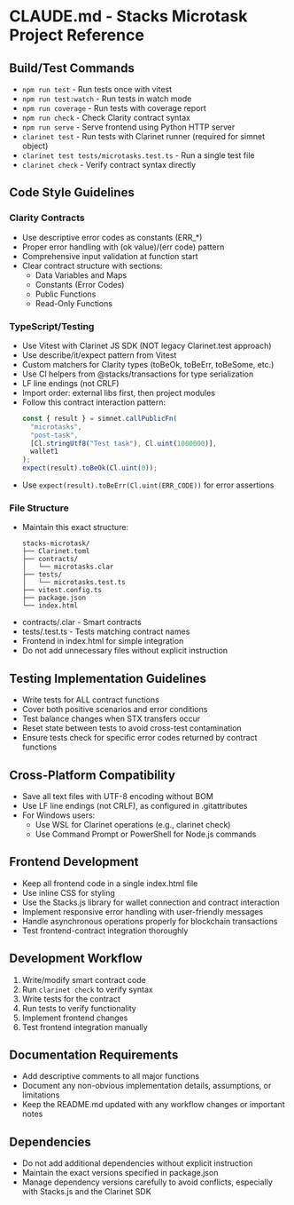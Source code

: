 # CLAUDE.md - Stacks Microtask Project Reference

## Build/Test Commands

- `npm run test` - Run tests once with vitest
- `npm run test:watch` - Run tests in watch mode
- `npm run coverage` - Run tests with coverage report
- `npm run check` - Check Clarity contract syntax
- `npm run serve` - Serve frontend using Python HTTP server
- `clarinet test` - Run tests with Clarinet runner (required for simnet object)
- `clarinet test tests/microtasks.test.ts` - Run a single test file
- `clarinet check` - Verify contract syntax directly

## Code Style Guidelines

### Clarity Contracts

- Use descriptive error codes as constants (ERR_*)
- Proper error handling with (ok value)/(err code) pattern
- Comprehensive input validation at function start
- Clear contract structure with sections:
  - Data Variables and Maps
  - Constants (Error Codes)
  - Public Functions
  - Read-Only Functions

### TypeScript/Testing

- Use Vitest with Clarinet JS SDK (NOT legacy Clarinet.test approach)
- Use describe/it/expect pattern from Vitest
- Custom matchers for Clarity types (toBeOk, toBeErr, toBeSome, etc.)
- Use Cl helpers from @stacks/transactions for type serialization
- LF line endings (not CRLF)
- Import order: external libs first, then project modules
- Follow this contract interaction pattern:
  ```typescript
  const { result } = simnet.callPublicFn(
    "microtasks",
    "post-task",
    [Cl.stringUtf8("Test task"), Cl.uint(1000000)],
    wallet1
  );
  expect(result).toBeOk(Cl.uint(0));
  ```
- Use `expect(result).toBeErr(Cl.uint(ERR_CODE))` for error assertions

### File Structure

- Maintain this exact structure:
  ```
  stacks-microtask/
  ├── Clarinet.toml
  ├── contracts/
  │   └── microtasks.clar
  ├── tests/
  │   └── microtasks.test.ts
  ├── vitest.config.ts
  ├── package.json
  └── index.html
  ```
- contracts/<name>.clar - Smart contracts
- tests/<name>.test.ts - Tests matching contract names
- Frontend in index.html for simple integration
- Do not add unnecessary files without explicit instruction

## Testing Implementation Guidelines

- Write tests for ALL contract functions
- Cover both positive scenarios and error conditions
- Test balance changes when STX transfers occur
- Reset state between tests to avoid cross-test contamination
- Ensure tests check for specific error codes returned by contract functions

## Cross-Platform Compatibility

- Save all text files with UTF-8 encoding without BOM
- Use LF line endings (not CRLF), as configured in .gitattributes
- For Windows users:
  - Use WSL for Clarinet operations (e.g., clarinet check)
  - Use Command Prompt or PowerShell for Node.js commands

## Frontend Development

- Keep all frontend code in a single index.html file
- Use inline CSS for styling
- Use the Stacks.js library for wallet connection and contract interaction
- Implement responsive error handling with user-friendly messages
- Handle asynchronous operations properly for blockchain transactions
- Test frontend-contract integration thoroughly

## Development Workflow

1. Write/modify smart contract code
2. Run `clarinet check` to verify syntax
3. Write tests for the contract
4. Run tests to verify functionality
5. Implement frontend changes
6. Test frontend integration manually

## Documentation Requirements

- Add descriptive comments to all major functions
- Document any non-obvious implementation details, assumptions, or limitations
- Keep the README.md updated with any workflow changes or important notes

## Dependencies

- Do not add additional dependencies without explicit instruction
- Maintain the exact versions specified in package.json
- Manage dependency versions carefully to avoid conflicts, especially with Stacks.js and the Clarinet SDK